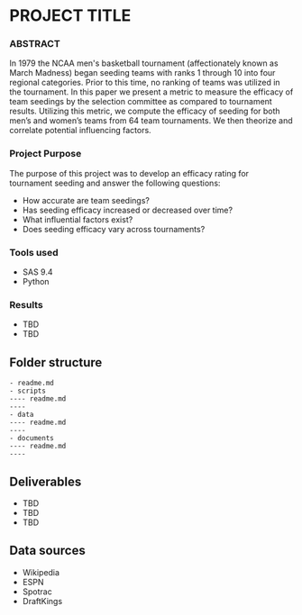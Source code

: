 # PROJECT TITLE

### __ABSTRACT__
In 1979 the NCAA men's basketball tournament (affectionately known as March Madness) began seeding teams with ranks 1 through 10 into four regional categories. Prior to this time, no ranking of teams was utilized in the tournament. In this paper we present a metric to measure the efficacy of team seedings by the selection committee as compared to tournament results. Utilizing this metric, we compute the efficacy of seeding for both men’s and women’s teams from 64 team tournaments. We then theorize and correlate potential influencing factors. 

### __Project Purpose__    
The purpose of this project was to develop an efficacy rating for tournament seeding and answer the following questions:
* How accurate are team seedings?
* Has seeding efficacy increased or decreased over time?
* What influential factors exist?
* Does seeding efficacy vary across tournaments?

### __Tools used__     
* SAS 9.4  
* Python

### __Results__    
* TBD  
* TBD  

## Folder structure

```
- readme.md
- scripts
---- readme.md
---- 
- data
---- readme.md
---- 
- documents
---- readme.md
---- 
```

## Deliverables

* TBD     
* TBD     
* TBD     

## Data sources

* Wikipedia
* ESPN
* Spotrac
* DraftKings